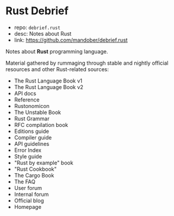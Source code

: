 # Rust Debrief

- repo: `debrief.rust`
- desc: Notes about Rust
- link: https://github.com/mandober/debrief.rust


Notes about **Rust** programming language.

Material gathered by rummaging through stable and nightly official resources and other Rust-related sources:
- The Rust Language Book v1
- The Rust Language Book v2
- API docs
- Reference
- Rustonomicon
- The Unstable Book
- Rust Grammar
- RFC compilation book
- Editions guide
- Compiler guide
- API guidelines
- Error Index
- Style guide
- "Rust by example" book
- "Rust Cookbook"
- The Cargo Book
- The FAQ
- User forum
- Internal forum
- Official blog
- Homepage
